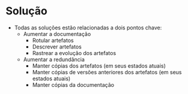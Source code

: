 Solução
=======

- Todas as soluções estão relacionadas a dois pontos chave:
    - Aumentar a documentação
        - Rotular artefatos
        - Descrever artefatos
        - Rastrear a evolução dos artefatos
    - Aumentar a redundância
        - Manter cópias dos artefatos (em seus estados atuais)
        - Manter cópias de versões anteriores dos artefatos (em seus estados atuais)
        - Manter cópias da documentação
